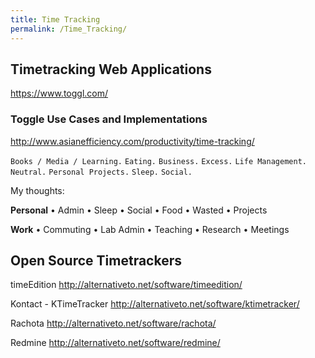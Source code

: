 ```yaml
---
title: Time Tracking
permalink: /Time_Tracking/
---
```


Timetracking Web Applications
-----------------------------

<https://www.toggl.com/>

### Toggle Use Cases and Implementations

<http://www.asianefficiency.com/productivity/time-tracking/>

`Books / Media / Learning.`
`Eating.`
`Business.`
`Excess.`
`Life Management.`
`Neutral.`
`Personal Projects.`
`Sleep.`
`Social.`

My thoughts:

**Personal** • Admin • Sleep • Social • Food • Wasted • Projects

**Work** • Commuting • Lab Admin • Teaching • Research • Meetings

Open Source Timetrackers
------------------------

timeEdition <http://alternativeto.net/software/timeedition/>

Kontact - KTimeTracker <http://alternativeto.net/software/ktimetracker/>

Rachota <http://alternativeto.net/software/rachota/>

Redmine <http://alternativeto.net/software/redmine/>